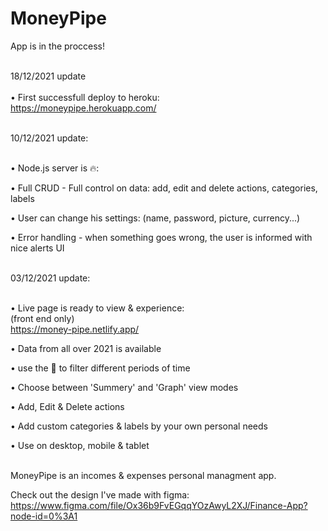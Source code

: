# MoneyPipe

App is in the proccess!

\
18/12/2021 update
\
\
• First successfull deploy to heroku:\
https://moneypipe.herokuapp.com/


\
10/12/2021 update:

\
• Node.js server is 🔥:


  • Full CRUD - Full control on data: add, edit and delete actions, categories, labels 

  • User can change his settings: (name, password, picture, currency...) 

  • Error handling - when something goes wrong, the user is informed with nice alerts UI 



\
03/12/2021 update:

\
• Live page is ready to view & experience:\
(front end only)\
https://money-pipe.netlify.app/

• Data from all over 2021 is available

• use the 🔎 to filter different periods of time

• Choose between 'Summery' and 'Graph' view modes

• Add, Edit & Delete actions

• Add custom categories & labels by your own personal needs

• Use on desktop, mobile & tablet

\
MoneyPipe is an incomes & expenses personal managment app.

Check out the design I've made with figma:\
https://www.figma.com/file/Ox36b9FvEGqqYOzAwyL2XJ/Finance-App?node-id=0%3A1
